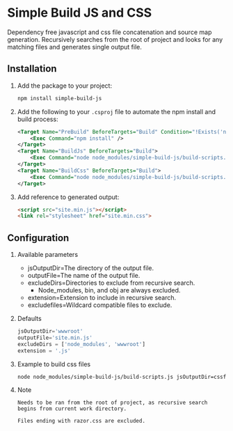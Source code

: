# Simple Build JS and CSS

Dependency free javascript and css file concatenation and source map generation. Recursively searches from the root of project and looks for any matching files and generates single output file.

## Installation

1. Add the package to your project:
    ```sh
    npm install simple-build-js
    ```

2. Add the following to your `.csproj` file to automate the npm install and build process:

    ```xml
	<Target Name="PreBuild" BeforeTargets="Build" Condition="!Exists('node_modules')">
		<Exec Command="npm install" />
	</Target>
	<Target Name="BuildJs" BeforeTargets="Build">
		<Exec Command="node node_modules/simple-build-js/build-scripts.js outputFile=site.min.js extension=.js" />
	</Target>
	<Target Name="BuildCss" BeforeTargets="Build">
		<Exec Command="node node_modules/simple-build-js/build-scripts.js outputFile=site.min.css extension=.css excludeFiles=*.razor.css" />
	</Target>
    ```

3. Add reference to generated output:
   ```html
   <script src="site.min.js"></script>
   <link rel="stylesheet" href="site.min.css">
   ``` 

## Configuration

1. Available parameters

     
    - jsOutputDir=The directory of the output file.
    - outputFile=The name of the output file.
    - excludeDirs=Directories to exclude from recursive search. 
      - Node_modules, bin, and obj are always excluded.
    - extension=Extension to include in recursive search.
    - excludefiles=Wildcard compatible files to exclude. 
     
2. Defaults
    ```js
    jsOutputDir='wwwroot'
    outputFile='site.min.js'
    excludeDirs = ['node_modules', 'wwwroot']
    extension = '.js'
    ```
3. Example to build css files
    ```sh
    node node_modules/simple-build-js/build-scripts.js jsOutputDir=cssfiles outputFile=site.min.css excludeDirs=node_modules,dist,cssfiles
    ```
4. Note
    ```
    Needs to be ran from the root of project, as recursive search begins from current work directory.

    Files ending with razor.css are excluded.
    ```